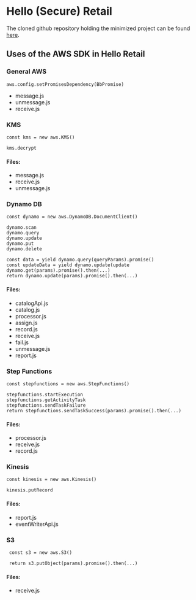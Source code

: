 
# Hello (Secure) Retail

The cloned github repository holding the minimized project can be found [here](https://github.com/kalevalp/hello-retail).



## Uses of the AWS SDK in Hello Retail

### General AWS
    aws.config.setPromisesDependency(BbPromise)
- message.js
- unmessage.js
- receive.js

### KMS
    const kms = new aws.KMS()

    kms.decrypt

#### Files:
- message.js
- receive.js
- unmessage.js

### Dynamo DB
    const dynamo = new aws.DynamoDB.DocumentClient()

    dynamo.scan
    dynamo.query
    dynamo.update
    dynamo.put
    dynamo.delete

    const data = yield dynamo.query(queryParams).promise()
    const updateData = yield dynamo.update(update
    dynamo.get(params).promise().then(...)
    return dynamo.update(params).promise().then(...)

#### Files:
- catalogApi.js
- catalog.js
- processor.js
- assign.js
- record.js
- receive.js
- fail.js
- unmessage.js
- report.js


### Step Functions

    const stepfunctions = new aws.StepFunctions()

    stepfunctions.startExecution
    stepfunctions.getActivityTask
    stepfunctions.sendTaskFailure
    return stepfunctions.sendTaskSuccess(params).promise().then(...)

#### Files: 
- processor.js
- receive.js
- record.js


### Kinesis
    const kinesis = new aws.Kinesis()

    kinesis.putRecord

#### Files:
- report.js
- eventWriterApi.js

### S3
     const s3 = new aws.S3()

     return s3.putObject(params).promise().then(...)

#### Files:
- receive.js
